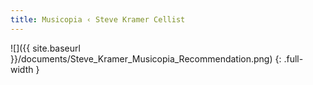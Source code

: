 ```yaml
---
title: Musicopia ‹ Steve Kramer Cellist
---
```

![]({{ site.baseurl }}/documents/Steve_Kramer_Musicopia_Recommendation.png)
{: .full-width }